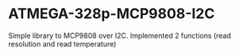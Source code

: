 # ATMEGA-328p-MCP9808-I2C
Simple library to MCP9808 over I2C. Implemented 2 functions (read resolution and read temperature)
